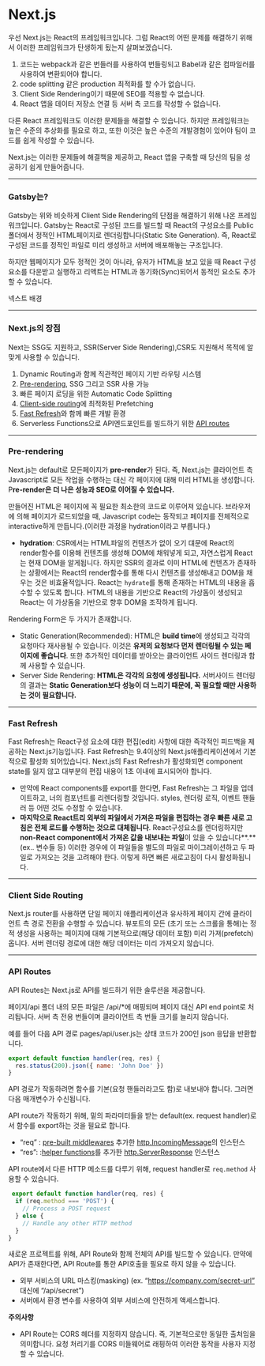 # Next.js

우선 Next.js는 React의 프레임워크입니다. 그럼 React의 어떤 문제를 해결하기 위해서 이러한 프레임워크가 탄생하게 됬는지 살펴보겠습니다.

1. 코드는 webpack과 같은 번들러를 사용하여 번들링되고 Babel과 같은 컴파일러를 사용하여 변환되어야 합니다.
2. code splitting 같은 production 최적화를 할 수가 없습니다.
3. Client Side Rendering이기 때문에 SEO를 적용할 수 없습니다.
4. React 앱을 데이터 저장소 연결 등 서버 측 코드를 작성할 수 없습니다.

다른 React 프레임워크도 이러한 문제들을 해결할 수 있습니다. 하지만 프레임워크는 높은 수준의 추상화를 필요로 하고, 또한 이것은 높은 수준의 개발경험이 있어야 팀이 코드를 쉽게 작성할 수 있습니다.

Next.js는 이러한 문제들에 해결책을 제공하고, React 앱을 구축할 때 당신의 팀을 성공하기 쉽게 만들어줍니다. 

---

### Gatsby는?

Gatsby는 위와 비슷하게 Client Side Rendering의 단점을 해결하기 위해 나온 프레임워크입니다. Gatsby는 React로 구성된 코드를 빌드할 때 React의 구성요소를 Public폴더에서 정적인  HTML페이지로 렌더링합니다(Static Site Generation). 즉, React로 구성된 코드를 정적인 파일로 미리 생성하고 서버에 배포해놓는 구조입니다. 

하지만 웹페이지가 모두 정적인 것이 아니라, 유저가 HTML을 보고  있을 때 React 구성요소를 다운받고 실행하고 리액트는 HTML과 동기화(Sync)되어서 동적인 요소도 추가할 수 있습니다.

넥스트 배경

---

### Next.js의 장점

Next는 SSG도 지원하고, SSR(Server Side Rendering),CSR도 지원해서 목적에 알맞게 사용할 수 있습니다.

1. Dynamic Routing과 함께 직관적인 페이지 기반 라우팅 시스템
2. [Pre-rendering](https://nextjs.org/docs/basic-features/pages#pre-rendering), SSG 그리고 SSR 사용 가능
3. 빠른 페이지 로딩을 위한 Automatic Code Splitting
4. [Client-side routing](https://nextjs.org/docs/routing/introduction#linking-between-pages)에 최적화된 Prefetching
5. [Fast Refresh](https://nextjs.org/docs/basic-features/fast-refresh)와 함께 빠른 개발 환경
6. Serverless Functions으로 API엔드포인트를 빌드하기 위한 [API routes](https://nextjs.org/docs/api-routes/introduction)

---

### Pre-rendering

Next.js는 default로 모든페이지가 **pre-render**가 된다. 즉, Next.js는 클라이언트 측 Javascript로 모든 작업을 수행하는 대신 각 페이지에 대해 미리 HTML을 생성합니다. P**re-render은 더 나은 성능과 SEO로 이어질 수 있습니다.**

만들어진 HTML은 페이지에 꼭 필요한 최소한의 코드로 이루어져 있습니다. 브라우저에 의해 페이지가 로드되었을 때, Javascript code는 동작되고 페이지를 전체적으로 interactive하게 만듭니다.(이러한 과정을 hydration이라고 부릅니다.)
- **hydration**: CSR에서는 HTML파일의 컨텐츠가 없이 오기 댸문에 React의 render함수를 이용해 컨텐츠를 생성해 DOM에 채워넣게 되고, 자연스럽게 React는 현재 DOM을 알게됩니다. 하지만 SSR의 결과로 이미 HTML에 컨텐츠가 존재하는 상황에서는 React의 render함수를 통해 다시 컨텐츠를 생성해내고 DOM을 채우는 것은 비효율적입니다. React는 `hydrate`를 통해 존재하는 HTML의 내용을 흡수할 수 있도록 합니다. HTML의 내용을 기반으로 React의 가상돔이 생성되고 React는 이 가상돔을 기반으로 향후 DOM을 조작하게 됩니다.

Rendering Form은 두 가지가 존재합니다.

- Static Generation(Recommended): HTML은 **build time**에 생성되고 각각의 요청마다 재사용될 수 있습니다. 이것은 **유저의 요청보다 먼저 렌더링될 수 있는 페이지에 좋습니다**. 또한 추가적인 데이터를 받아오는 클라이언트 사이드 렌더링과 함께 사용할 수 있습니다.
- Server Side Rendering: **HTML은 각각의 요청에 생성됩니다.** 서버사이드 렌더링의 결과는 **Static Generation보다 성능이 더 느리기 때문에, 꼭 필요할 때만 사용하는 것이 필요합니다.**

 

---

### Fast Refresh

Fast Refresh는 React구성 요소에 대한 편집(edit) 사항에 대한 즉각적인 피드백을 제공하는 Next.js기능입니다. Fast Refresh는 9.4이상의 Next.js애플리케이션에서 기본적으로 활성화 되어있습니다. Next.js의 Fast Refresh가 활성화되면 component state를 잃지 않고 대부분의 편집 내용이 1초 이내에 표시되어야 합니다.

- 만약에 React components를 export를 한다면, Fast Refresh는 그 파일을 업데이트하고, 너의 컴포넌트를 리렌더링할 것입니다. styles, 렌더링 로직, 이벤트 핸들러 등 어떤 것도 수정할 수 있습니다.
- **마지막으로 React트리 외부의 파일에서 가져온 파일을 편집하는 경우 빠른 새로 고침은 전체 로드를 수행하는 것으로 대체됩니다**. React구성요소를 렌더링하지만 **non-React component에서 가져온 값을 내보내는 파일**이 있을 수 있습니다**.** (ex.. 변수들 등) 이러한 경우에 이 파일들을 별도의 파일로 마이그레이션하고 두 파일로 가져오는 것을 고려해야 한다. 이렇게 하면 빠른 새로고침이 다시 활성화됩니다.

---

### Client Side Routing

Next.js router를 사용하면 단일 페이지 애플리케이션과 유사하게 페이지 간에 클라이언트 측 경로 전환을 수행할 수 있습니다. 뷰포트의 모든 <Link />(초기 또는 스크롤을 통해)는 정적 생성을 사용하는 페이지에 대해 기본적으로(해당 데이터 포함) 미리 가져(prefetch)옵니다. 서버 렌더링 경로에 대한 해당 데이터는 미리 가져오지 않습니다.

---

### API Routes

API Routes는 Next.js로 API를 빌드하기 위한 솔루션을 제공합니다.

페이지/api 폴더 내의 모든 파일은 /api/*에 매핑되며 페이지 대신 API end point로 처리됩니다. 서버 측 전용 번들이며 클라이언트 측 번들 크기를 늘리지 않습니다.

예를 들어 다음 API 경로 pages/api/user.js는 상태 코드가 200인 json 응답을 반환합니다.

```jsx
export default function handler(req, res) {
  res.status(200).json({ name: 'John Doe' })
}
```

API 경로가 작동하려면 함수를 기본(요청 핸들러라고도 함)로 내보내야 합니다. 그러면 다음 매개변수가 수신됩니다.

API route가 작동하기 위해, 밑의 파라미터들을 받는 default(ex. request handler)로서 함수를 export하는 것을 필요로 합니다. 

- “req” : [pre-built middlewares](https://nextjs.org/docs/api-routes/api-middlewares) 추가한 [http.IncomingMessage](https://nodejs.org/api/http.html#http_class_http_incomingmessage)의 인스턴스
- “res”:  :[helper functions](https://nextjs.org/docs/api-routes/response-helpers)를 추가한 [http.ServerResponse](https://nodejs.org/api/http.html#http_class_http_serverresponse) 인스턴스

API route에서 다른 HTTP 메소드를 다루기 위해, request handler로 `req.method` 사용할 수 있습니다.

```jsx
 export default function handler(req, res) {
  if (req.method === 'POST') {
    // Process a POST request
  } else {
    // Handle any other HTTP method
  }
}
```

새로운 프로젝트를 위해, API Route와 함께 전체의 API를 빌드할 수 있습니다. 만약에 API가 존재한다면, API Route를 통한 API호출을 필요로 하지 않을 수 있습니다.

- 외부 서비스의 URL 마스킹(masking) (ex. “https://company.com/secret-url” 대신에 “/api/secret”)
- 서버에서 환경 변수를 사용하여 외부 서비스에 안전하게 액세스합니다.

**주의사항**

- API Route는 CORS 헤더를 지정하지 않습니다. 즉, 기본적으로만 동일한 출처임을 의미합니다. 요청 처리기를 CORS 미들웨어로 래핑하여 이러한 동작을 사용자 지정할 수 있습니다.
